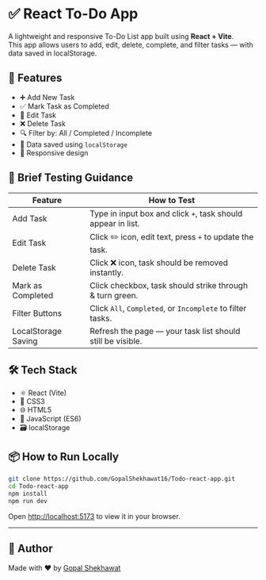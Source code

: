 # ✅ React To-Do App

A lightweight and responsive To-Do List app built using **React + Vite**.  
This app allows users to add, edit, delete, complete, and filter tasks — with data saved in localStorage.

## 🚀 Features

- ➕ Add New Task
- ✅ Mark Task as Completed
- 📝 Edit Task
- ❌ Delete Task
- 🔍 Filter by: All / Completed / Incomplete
- 💾 Data saved using `localStorage`
- 📱 Responsive design

## 🧪 Brief Testing Guidance

| Feature               | How to Test                                                    |
|------------------------|----------------------------------------------------------------|
| Add Task               | Type in input box and click `+`, task should appear in list.   |
| Edit Task              | Click ✏️ icon, edit text, press `+` to update the task.        |
| Delete Task            | Click ❌ icon, task should be removed instantly.               |
| Mark as Completed      | Click checkbox, task should strike through & turn green.       |
| Filter Buttons         | Click `All`, `Completed`, or `Incomplete` to filter tasks.     |
| LocalStorage Saving    | Refresh the page — your task list should still be visible.     |

## 🛠 Tech Stack

- ⚛️ React (Vite)
- 💅 CSS3
- 🌐 HTML5
- 🧠 JavaScript (ES6)
- 🗃️ localStorage

## 📦 How to Run Locally

```bash
git clone https://github.com/GopalShekhawat16/Todo-react-app.git
cd Todo-react-app
npm install
npm run dev
```

Open [http://localhost:5173](http://localhost:5173) to view it in your browser.

---

## 🙌 Author

Made with ❤️ by [Gopal Shekhawat](https://github.com/GopalShekhawat16)

